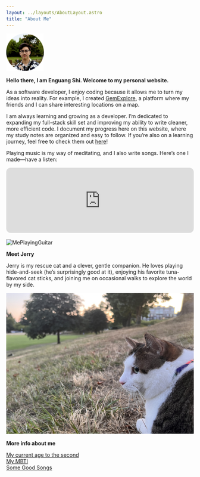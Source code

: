 ```yaml
---
layout: ../layouts/AboutLayout.astro
title: "About Me"
---
```


<img src="../../src/assets/images/me.png" alt="Me" style="width: 20%;"/>

**Hello there, I am Enguang Shi. Welcome to my personal website.**

As a software developer, I enjoy coding because it allows me to turn my ideas into reality. For example, I created <a href="https://gemexplore.xyz" target="_blank" rel="noopener noreferrer">GemExplore</a>, a platform where my friends and I can share interesting locations on a map.

I am always learning and growing as a developer. I’m dedicated to expanding my full-stack skill set and improving my ability to write cleaner, more efficient code. I document my progress here on this website, where my study notes are organized and easy to follow. If you’re also on a learning journey, feel free to check them out <a href="/posts/">here</a>!

Playing music is my way of meditating, and I also write songs. Here’s one I made—have a listen:

<iframe style="border-radius:12px" src="https://open.spotify.com/embed/track/1qN7LUXE85z2Zkqqlb5pcp?utm_source=generator" width="100%" height="175" frameBorder="0" allowfullscreen="" allow="autoplay; clipboard-write; encrypted-media; fullscreen; picture-in-picture" loading="lazy"></iframe>

![MePlayingGuitar](../../src/assets/images/guitar.jpg)

**Meet Jerry**

Jerry is my rescue cat and a clever, gentle companion. He loves playing hide-and-seek (he’s surprisingly good at it), enjoying his favorite tuna-flavored cat sticks, and joining me on occasional walks to explore the world by my side.

![Jerry](../../src/assets/images/jerry.jpg)

**More info about me**

<div class="reusable-component">
  <a href="javascript:void(0)" class="toggle-link" data-button-text="My current age to the second">My current age to the second</a>
  <div class="details" style="display: none;">
    <div data-details-content="age-calculation"></div>
  </div>
</div>

<div class="reusable-component">
  <a href="javascript:void(0)" class="toggle-link" data-button-text="My MBTI">My MBTI</a>
  <div class="details" style="display: none;">
    <a href="https://www.16personalities.com/entp-personality" target="_blank" rel="noopener noreferrer">ENTP-A</span>
  </div>
</div>

<div class="reusable-component">
  <a href="javascript:void(0)" class="toggle-link" data-button-text="Some Good Songs">Some Good Songs</a>
  <div class="details" style="display: none;">
    <iframe style="border-radius:12px" src="https://open.spotify.com/embed/playlist/37J2wXmbOrOSdUJ91fiAiy?utm_source=generator&theme=0" width="100%" height="152" frameBorder="0" allowfullscreen="" allow="autoplay; clipboard-write; encrypted-media; fullscreen; picture-in-picture" loading="lazy"></iframe>
  </div>
</div>

<script>
  // 通用展开/显示逻辑
  function setupReusableComponents() {
    const components = document.querySelectorAll(".reusable-component");

    components.forEach((component) => {
      const toggleLink = component.querySelector(".toggle-link");
      const details = component.querySelector(".details");

      // 设置初始文本
      toggleLink.textContent = toggleLink.getAttribute("data-button-text");

      // 点击按钮显示内容
      toggleLink.addEventListener("click", () => {
        toggleLink.style.display = "none"; // 隐藏按钮
        details.style.display = "block"; // 显示详细内容

        // 如果需要动态内容更新
        const dynamicContent = details.querySelector("[data-details-content='age-calculation']");
        if (dynamicContent) {
          dynamicContent.textContent = "Calculating age..."; // Initial buffer message
          setTimeout(() => {
            setInterval(() => {
                const birthDate = new Date("1996-06-20T11:05:00");
                const now = new Date();
                const diff = now - birthDate;

                const years = Math.floor(diff / (1000 * 60 * 60 * 24 * 365.25));
                const days = Math.floor((diff % (1000 * 60 * 60 * 24 * 365.25)) / (1000 * 60 * 60 * 24));
                const hours = Math.floor((diff % (1000 * 60 * 60 * 24)) / (1000 * 60 * 60));
                const minutes = Math.floor((diff % (1000 * 60 * 60)) / (1000 * 60));
                const seconds = Math.floor((diff % (1000 * 60)) / 1000);

                dynamicContent.innerHTML = `
                <span>I am ${years} years, ${days} days, ${hours} hours, ${minutes} minutes, and ${seconds} seconds old.</span>
                `;
            }, 1000);
          }, 500); // Simulate a short delay
        }
      });
    });
  }

  // 初始化所有可复用组件
  setupReusableComponents();
</script>

